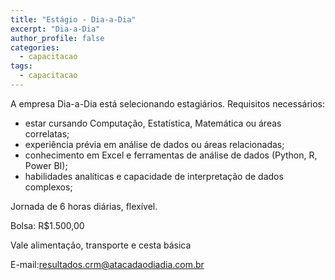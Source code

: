 ```yaml
---
title: "Estágio - Dia-a-Dia"
excerpt: "Dia-a-Dia"
author_profile: false
categories:
  - capacitacao
tags:
  - capacitacao
---
```

A empresa Dia-a-Dia está selecionando estagiários.
Requisitos necessários:
- estar cursando Computação, Estatística, Matemática ou áreas correlatas;
- experiência prévia em análise de dados ou áreas relacionadas;
- conhecimento em Excel e ferramentas de análise de dados (Python, R, Power BI);
- habilidades analíticas e capacidade de interpretação de dados complexos;

Jornada de 6 horas diárias, flexível.

Bolsa: R$1.500,00

Vale alimentação, transporte e cesta básica

E-mail:resultados.crm@atacadaodiadia.com.br
